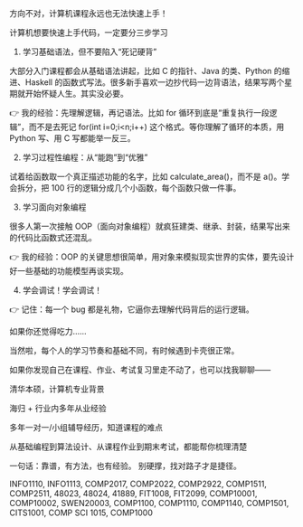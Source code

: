 方向不对，计算机课程永远也无法快速上手！

计算机想要快速上手代码，一定要分三步学习



1. 学习基础语法，但不要陷入“死记硬背”

大部分入门课程都会从基础语法讲起，比如 C 的指针、Java 的类、Python 的缩进、Haskell 的函数式写法。很多新手喜欢一边抄代码一边背语法，结果写两个星期就开始怀疑人生。其实没必要。



👉 我的经验：先理解逻辑，再记语法。比如 for 循环到底是“重复执行一段逻辑”，而不是去死记 for(int i=0;i<n;i++) 这个格式。等你理解了循环的本质，用 Python 写、用 C 写都能举一反三。



2. 学习过程性编程：从“能跑”到“优雅”

试着给函数取一个真正描述功能的名字，比如 calculate_area()，而不是 a()。学会拆分，把 100 行的逻辑分成几个小函数，每个函数只做一件事。



3. 学习面向对象编程

很多人第一次接触 OOP（面向对象编程）就疯狂建类、继承、封装，结果写出来的代码比函数式还混乱。

👉 我的经验：OOP 的关键思想很简单，用对象来模拟现实世界的实体，要先设计好一些基础的功能模型再谈实现。



4. 学会调试！学会调试！

👉 记住：每一个 bug 都是礼物，它逼你去理解代码背后的运行逻辑。



如果你还觉得吃力……

当然啦，每个人的学习节奏和基础不同，有时候遇到卡壳很正常。

如果你发现自己在课程、作业、考试复习里走不动了，也可以找我聊聊——

清华本硕，计算机专业背景

海归 + 行业内多年从业经验

多年一对一/小组辅导经历，知道课程的难点

从基础编程到算法设计、从课程作业到期末考试，都能帮你梳理清楚



一句话：靠谱，有方法，也有经验。
别硬撑，找对路子才是捷径。



INFO1110, INFO1113, COMP2017, COMP2022, COMP2922, COMP1511, COMP2511, 48023, 48024, 41889, FIT1008, FIT2099, COMP10001, COMP10002, SWEN20003, COMP1100, COMP1110, COMP1140, COMP1501, CITS1001, COMP SCI 1015, COMP1000